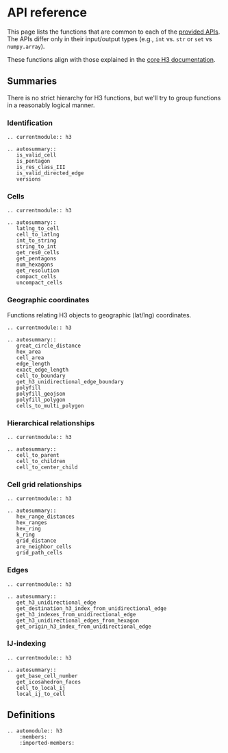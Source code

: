# API reference

This page lists the functions that are common to each of the
[provided APIs](api_comparison).
The APIs differ only in their input/output types
(e.g., `int` vs. `str` or `set` vs `numpy.array`).

These functions align with those explained in the
[core H3 documentation](https://h3geo.org/docs/api/indexing).

## Summaries

There is no strict hierarchy for H3 functions,
but we'll try to group functions in a reasonably logical manner.

### Identification

```{eval-rst}
.. currentmodule:: h3

.. autosummary::
   is_valid_cell
   is_pentagon
   is_res_class_III
   is_valid_directed_edge
   versions
```

### Cells

```{eval-rst}
.. currentmodule:: h3

.. autosummary::
   latlng_to_cell
   cell_to_latlng
   int_to_string
   string_to_int
   get_res0_cells
   get_pentagons
   num_hexagons
   get_resolution
   compact_cells
   uncompact_cells
```

### Geographic coordinates

Functions relating H3 objects to geographic (lat/lng) coordinates.

```{eval-rst}
.. currentmodule:: h3

.. autosummary::
   great_circle_distance
   hex_area
   cell_area
   edge_length
   exact_edge_length
   cell_to_boundary
   get_h3_unidirectional_edge_boundary
   polyfill
   polyfill_geojson
   polyfill_polygon
   cells_to_multi_polygon
```

### Hierarchical relationships

```{eval-rst}
.. currentmodule:: h3

.. autosummary::
   cell_to_parent
   cell_to_children
   cell_to_center_child
```

### Cell grid relationships

```{eval-rst}
.. currentmodule:: h3

.. autosummary::
   hex_range_distances
   hex_ranges
   hex_ring
   k_ring
   grid_distance
   are_neighbor_cells
   grid_path_cells
```

### Edges

```{eval-rst}
.. currentmodule:: h3

.. autosummary::
   get_h3_unidirectional_edge
   get_destination_h3_index_from_unidirectional_edge
   get_h3_indexes_from_unidirectional_edge
   get_h3_unidirectional_edges_from_hexagon
   get_origin_h3_index_from_unidirectional_edge
```

### IJ-indexing

```{eval-rst}
.. currentmodule:: h3

.. autosummary::
   get_base_cell_number
   get_icosahedron_faces
   cell_to_local_ij
   local_ij_to_cell
```


## Definitions

```{eval-rst}
.. automodule:: h3
    :members:
    :imported-members:
```
